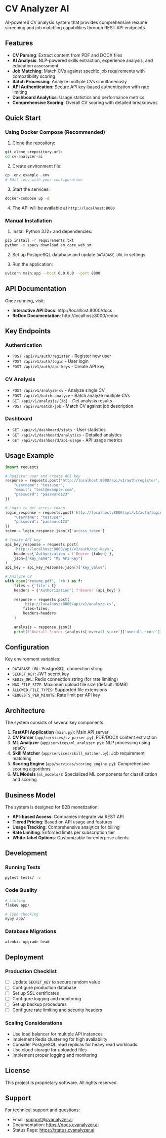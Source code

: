 # CV Analyzer AI

AI-powered CV analysis system that provides comprehensive resume screening and job matching capabilities through REST API endpoints.

## Features

- **CV Parsing**: Extract content from PDF and DOCX files
- **AI Analysis**: NLP-powered skills extraction, experience analysis, and education assessment
- **Job Matching**: Match CVs against specific job requirements with compatibility scoring
- **Batch Processing**: Analyze multiple CVs simultaneously
- **API Authentication**: Secure API key-based authentication with rate limiting
- **Dashboard Analytics**: Usage statistics and performance metrics
- **Comprehensive Scoring**: Overall CV scoring with detailed breakdowns

## Quick Start

### Using Docker Compose (Recommended)

1. Clone the repository:
```bash
git clone <repository-url>
cd cv-analyzer-ai
```

2. Create environment file:
```bash
cp .env.example .env
# Edit .env with your configuration
```

3. Start the services:
```bash
docker-compose up -d
```

4. The API will be available at `http://localhost:8000`

### Manual Installation

1. Install Python 3.12+ and dependencies:
```bash
pip install -r requirements.txt
python -m spacy download en_core_web_sm
```

2. Set up PostgreSQL database and update `DATABASE_URL` in settings

3. Run the application:
```bash
uvicorn main:app --host 0.0.0.0 --port 8000
```

## API Documentation

Once running, visit:
- **Interactive API Docs**: http://localhost:8000/docs
- **ReDoc Documentation**: http://localhost:8000/redoc

## Key Endpoints

### Authentication
- `POST /api/v1/auth/register` - Register new user
- `POST /api/v1/auth/login` - User login
- `POST /api/v1/auth/api-keys` - Create API key

### CV Analysis
- `POST /api/v1/analyze-cv` - Analyze single CV
- `POST /api/v1/batch-analyze` - Batch analyze multiple CVs
- `GET /api/v1/analysis/{id}` - Get analysis results
- `POST /api/v1/match-job` - Match CV against job description

### Dashboard
- `GET /api/v1/dashboard/stats` - User statistics
- `GET /api/v1/dashboard/analytics` - Detailed analytics
- `GET /api/v1/dashboard/api-usage` - API usage metrics

## Usage Example

```python
import requests

# Register user and create API key
response = requests.post('http://localhost:8000/api/v1/auth/register', json={
    "username": "testuser",
    "email": "test@example.com", 
    "password": "password123"
})

# Login to get access token
login_response = requests.post('http://localhost:8000/api/v1/auth/login', json={
    "username": "testuser",
    "password": "password123"
})
token = login_response.json()['access_token']

# Create API key
api_key_response = requests.post(
    'http://localhost:8000/api/v1/auth/api-keys',
    headers={'Authorization': f'Bearer {token}'},
    json={"key_name": "My API Key"}
)
api_key = api_key_response.json()['key_value']

# Analyze CV
with open('resume.pdf', 'rb') as f:
    files = {'file': f}
    headers = {'Authorization': f'Bearer {api_key}'}
    
    response = requests.post(
        'http://localhost:8000/api/v1/analyze-cv',
        files=files,
        headers=headers
    )
    
    analysis = response.json()
    print(f"Overall Score: {analysis['overall_score']['overall_score']}")
```

## Configuration

Key environment variables:

- `DATABASE_URL`: PostgreSQL connection string
- `SECRET_KEY`: JWT secret key
- `REDIS_URL`: Redis connection string (for rate limiting)
- `MAX_FILE_SIZE`: Maximum upload file size (default: 10MB)
- `ALLOWED_FILE_TYPES`: Supported file extensions
- `REQUESTS_PER_MINUTE`: Rate limit per API key

## Architecture

The system consists of several key components:

1. **FastAPI Application** (`main.py`): Main API server
2. **CV Parser** (`app/services/cv_parser.py`): PDF/DOCX content extraction
3. **ML Analyzer** (`app/services/ml_analyzer.py`): NLP processing using spaCy
4. **Skill Matcher** (`app/services/skill_matcher.py`): Job requirement matching
5. **Scoring Engine** (`app/services/scoring_engine.py`): Comprehensive scoring algorithms
6. **ML Models** (`ml_models/`): Specialized ML components for classification and scoring

## Business Model

The system is designed for B2B monetization:

- **API-based Access**: Companies integrate via REST API
- **Tiered Pricing**: Based on API usage and features
- **Usage Tracking**: Comprehensive analytics for billing
- **Rate Limiting**: Enforced limits per subscription tier
- **White-label Options**: Customizable for enterprise clients

## Development

### Running Tests

```bash
pytest tests/ -v
```

### Code Quality

```bash
# Linting
flake8 app/

# Type checking
mypy app/
```

### Database Migrations

```bash
alembic upgrade head
```

## Deployment

### Production Checklist

- [ ] Update `SECRET_KEY` to secure random value
- [ ] Configure production database
- [ ] Set up SSL certificates
- [ ] Configure logging and monitoring
- [ ] Set up backup procedures
- [ ] Configure rate limiting and security headers

### Scaling Considerations

- Use load balancer for multiple API instances
- Implement Redis clustering for high availability
- Consider PostgreSQL read replicas for heavy read workloads
- Use cloud storage for uploaded files
- Implement proper logging and monitoring

## License

This project is proprietary software. All rights reserved.

## Support

For technical support and questions:
- Email: support@cvanalyzer.ai
- Documentation: https://docs.cvanalyzer.ai
- Status Page: https://status.cvanalyzer.ai